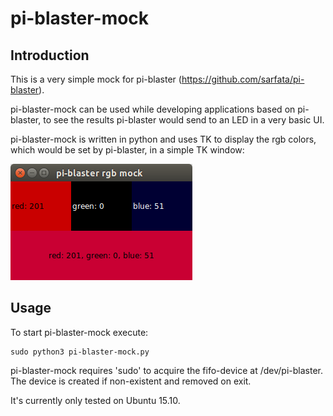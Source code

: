 # pi-blaster-mock
## Introduction
This is a very simple mock for pi-blaster (https://github.com/sarfata/pi-blaster).

pi-blaster-mock can be used while developing applications based on pi-blaster, to see the results pi-blaster would send to an LED in a very basic UI.

pi-blaster-mock is written in python and uses TK to display the rgb colors, which would be set by pi-blaster, in a simple TK window:

![UI of pi-blaster-mock](https://raw.githubusercontent.com/s0riak/pi-blaster-mock/master/pi-blaster-mock.png)


## Usage
To start pi-blaster-mock execute:

    sudo python3 pi-blaster-mock.py

pi-blaster-mock requires 'sudo' to acquire the fifo-device at /dev/pi-blaster.
The device is created if non-existent and removed on exit.

It's currently only tested on Ubuntu 15.10.
